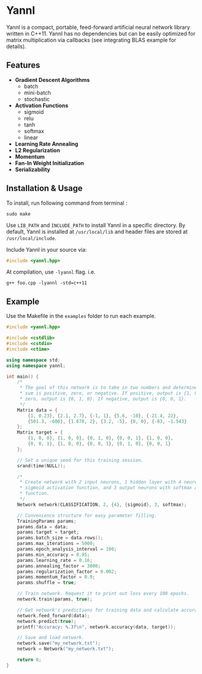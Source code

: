# Yannl
Yannl is a compact, portable, feed-forward artificial neural network library written in C++11. Yannl has no dependencies but can be easily optimized for matrix multiplication via callbacks (see integrating BLAS example for details).


## Features
* **Gradient Descent Algorithms**
    * batch
    * mini-batch
    * stochastic
* **Activation Functions**
    * sigmoid
    * relu
    * tanh
    * softmax
    * linear
* **Learning Rate Annealing**
* **L2 Regularization**
* **Momentum**
* **Fan-In Weight Initialization**
* **Serializability**


## Installation & Usage
To install, run following command from terminal :
```
sudo make
```
Use `LIB_PATH` and `INCLUDE_PATH` to install Yannl in a specific directory. By default, Yannl is installed at `/usr/local/lib` and header files are stored at `/usr/local/include`.


Include Yannl in your source via:
```C++
#include <yannl.hpp>
```
At compilation, use `-lyannl` flag. i.e.
```
g++ foo.cpp -lyannl -std=c++11
```

## Example
Use the Makefile in the `examples` folder to run each example.
```C++
#include <yannl.hpp>

#include <cstdlib>
#include <cstdio>
#include <ctime>

using namespace std;
using namespace yannl;

int main() {
    /*
     * The goal of this network is to take in two numbers and determine if their
     * sum is positive, zero, or negative. If positive, output is {1, 0, 0}. If
     * zero, output is {0, 1, 0}. If negative, output is {0, 0, 1}.
     */
    Matrix data = {
        {1, 0.23}, {2.1, 2.7}, {-1, 1}, {5.6, -10}, {-21.4, 22},
        {501.3, -600}, {1.678, 2}, {3.2, -5}, {0, 0}, {-83, -1.543}
    };
    Matrix target = {
        {1, 0, 0}, {1, 0, 0}, {0, 1, 0}, {0, 0, 1}, {1, 0, 0},
        {0, 0, 1}, {1, 0, 0}, {0, 0, 1}, {0, 1, 0}, {0, 0, 1}
    };

    // Set a unique seed for this training session.
    srand(time(NULL));

    /*
     * Create network with 2 input neurons, 1 hidden layer with 4 neurons and
     * sigmoid activation function, and 3 output neurons with softmax activation
     * function.
     */
    Network network(CLASSIFICATION, 2, {4}, {sigmoid}, 3, softmax);

    // Convenience structure for easy parameter filling.
    TrainingParams params;
    params.data = data;
    params.target = target;
    params.batch_size = data.rows();
    params.max_iterations = 5000;
    params.epoch_analysis_interval = 100;
    params.min_accuracy = 0.95;
    params.learning_rate = 0.16;
    params.annealing_factor = 3000;
    params.regularization_factor = 0.002;
    params.momentum_factor = 0.9;
    params.shuffle = true;

    // Train network. Request it to print out loss every 100 epochs.
    network.train(params, true);

    // Get network's predictions for training data and calculate accuracy.
    network.feed_forward(data);
    network.predict(true);
    printf("Accuracy: %.3f\n", network.accuracy(data, target));

    // Save and load network.
    network.save("my_network.txt");
    network = Network("my_network.txt");

    return 0;
}
```
